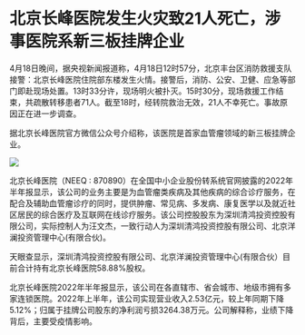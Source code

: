 # 北京长峰医院发生火灾致21人死亡，涉事医院系新三板挂牌企业

4月18日晚间，据央视新闻报道称，4月18日12时57分，北京丰台区消防救援支队接警：北京长峰医院住院部东楼发生火情。接警后，消防、公安、卫健、应急等部门即赴现场处置。13时33分许，现场明火被扑灭。15时30分，现场救援工作结束，共疏散转移患者71人。截至18时，经转院救治无效，21人不幸死亡。事故原因正在进一步调查。

据北京长峰医院官方微信公众号介绍称，该医院是首家血管瘤领域的新三板挂牌企业。

![](https://inews.gtimg.com/newsapp_bt/0/15779785868/1000)

北京长峰医院（NEEQ :
870890）在全国中小企业股份转系统官网披露的2022年半年报显示，该公司的业务主要是为血管瘤类疾病及其他疾病的综合诊疗服务，在配合及辅助血管瘤诊疗的同时，提供肿瘤、常见病、多发病、康复医学以及就近社区居民的综合医疗及互联网在线诊疗服务。该公司控股股东为深圳清鸿投资控股有限公司，实际控制人为汪文杰，一致行动人为深圳清鸿投资控股有限公司、北京洋澜投资管理中心(有限合伙)。

天眼查显示，深圳清鸿投资控股有限公司、北京洋澜投资管理中心(有限合伙）目前合计持有北京长峰医院58.88%股权。

北京长峰医院2022年半年报显示，该公司在各直辖市、省会城市、地级市拥有多家连锁医院。2022年上半年，该公司实现营业收入2.53亿元，较上年同期下降5.12%；归属于挂牌公司股东的净利润亏损3264.38万元。公司解释称，业绩下降背后，主要受疫情影响。

